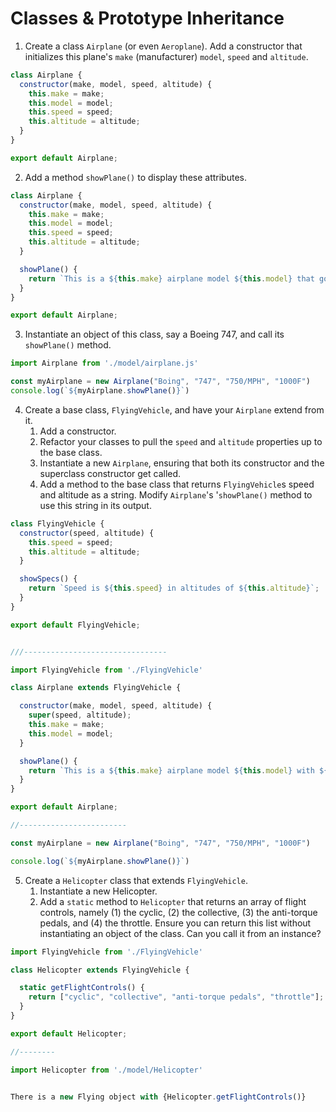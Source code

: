 # Classes & Prototype Inheritance

1. Create a class `Airplane` (or even `Aeroplane`).
   Add a constructor that initializes this plane's `make` (manufacturer)
  `model`, `speed` and `altitude`.

```javascript
class Airplane {
  constructor(make, model, speed, altitude) {
    this.make = make;
    this.model = model;
    this.speed = speed;
    this.altitude = altitude;
  }
}

export default Airplane;
```

2. Add a method `showPlane()` to display these attributes.

```javascript
class Airplane {
  constructor(make, model, speed, altitude) {
    this.make = make;
    this.model = model;
    this.speed = speed;
    this.altitude = altitude;
  }

  showPlane() {
    return `This is a ${this.make} airplane model ${this.model} that goes ${this.speed}`;
  }
}

export default Airplane;
```

3. Instantiate an object of this class, say a Boeing 747, and
   call its `showPlane()` method.

```javascript
import Airplane from './model/airplane.js'

const myAirplane = new Airplane("Boing", "747", "750/MPH", "1000F")
console.log(`${myAirplane.showPlane()}`)
```

4. Create a base class, `FlyingVehicle`, and have your `Airplane`
   extend from it.
   1. Add a constructor.
   2. Refactor your classes to pull the `speed` and `altitude` properties up to the base class.
   3. Instantiate a new `Airplane`, ensuring that both its constructor and the superclass constructor get called.
   4. Add a method to the base class that returns `FlyingVehicle`s speed and altitude as a string. Modify `Airplane`'s '`showPlane()` method to use this string in its output.

```javascript
class FlyingVehicle {
  constructor(speed, altitude) {
    this.speed = speed;
    this.altitude = altitude;
  }

  showSpecs() {
    return `Speed is ${this.speed} in altitudes of ${this.altitude}`;
  }
}

export default FlyingVehicle;


///--------------------------------

import FlyingVehicle from './FlyingVehicle'

class Airplane extends FlyingVehicle {

  constructor(make, model, speed, altitude) {
    super(speed, altitude);
    this.make = make;
    this.model = model;
  }

  showPlane() {
    return `This is a ${this.make} airplane model ${this.model} with ${this.showSpecs()}`;
  }
}

export default Airplane;

//------------------------

const myAirplane = new Airplane("Boing", "747", "750/MPH", "1000F")

console.log(`${myAirplane.showPlane()}`)
```

5. Create a `Helicopter` class that extends `FlyingVehicle`.
   1. Instantiate a new Helicopter.
   2. Add a `static` method to `Helicopter` that returns an array of flight controls, namely (1) the cyclic, (2) the collective, (3) the anti-torque pedals, and (4) the throttle. Ensure you can return this list without instantiating an object of the class. Can you call it from an instance?

```javascript
import FlyingVehicle from './FlyingVehicle'

class Helicopter extends FlyingVehicle {

  static getFlightControls() {
    return ["cyclic", "collective", "anti-torque pedals", "throttle"];
  }
}

export default Helicopter;

//--------

import Helicopter from './model/Helicopter'


There is a new Flying object with {Helicopter.getFlightControls()}

```
